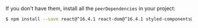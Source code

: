 If you don't have them, install all the `peerDependencies` in your project:

```bash
$ npm install --save react@^16.4.1 react-dom@^16.4.1 styled-components@^4.0.3
```
